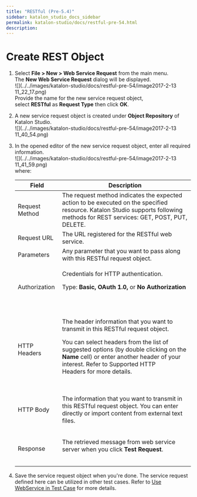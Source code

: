 ```yaml
---
title: "RESTful (Pre-5.4)" 
sidebar: katalon_studio_docs_sidebar
permalink: katalon-studio/docs/restful-pre-54.html 
description: 
---
```

Create REST Object
==================

1.  Select **File > New > Web Service Request** from the main menu. The **New Web Service Request** dialog will be displayed.  
    ![](../../images/katalon-studio/docs/restful-pre-54/image2017-2-13 11_22_17.png)  
    Provide the name for the new service request object, select **RESTful** as **Request Type** then click **OK**.  
      
    
2.  A new service request object is created under **Object Repository** of Katalon Studio.  
    ![](../../images/katalon-studio/docs/restful-pre-54/image2017-2-13 11_40_54.png)  
      
    
3.  In the opened editor of the new service request object, enter all required information.  
    ![](../../images/katalon-studio/docs/restful-pre-54/image2017-2-13 11_41_59.png)  
    where:
    
    <table><thead><tr><th>Field</th><th>Description</th></tr></thead><tbody><tr><td>Request Method</td><td><span>The request method indicates the expected action to be executed on the specified resource. Katalon Studio supports following methods for REST services: GET, POST, PUT, DELETE.</span></td></tr><tr><td>Request URL</td><td>The URL registered for the RESTful web service.</td></tr><tr><td>Parameters</td><td>Any parameter that you want to pass along with this RESTful request object.</td></tr><tr><td><div><p>Authorization</p></div></td><td><div><p><span>Credentials for HTTP authentication.<br></span></p><p><span>Type: <strong>Basic, OAuth 1.0, </strong>or <strong></strong><strong>No Authorization</strong><br></span></p><p><span><img></span>&nbsp;&nbsp;&nbsp; <span><img></span></p></div></td></tr><tr><td>HTTP Headers</td><td><div><p>The header information that you want to transmit in this RESTful request object.</p><p>You can select headers from the list of suggested options (by double clicking on the <strong>Name</strong> cell) or enter another header of your interest. Refer to&nbsp;<a>Supported HTTP Headers</a>&nbsp;for more details.</p><p><span><img></span></p></div></td></tr><tr><td>HTTP Body</td><td><div><p>The information that you want to transmit in this RESTful request object. You can enter directly or import content from external text files. <span><img></span></p></div></td></tr><tr><td>Response</td><td><div><p>The retrieved message from web service server when you click <strong>Test Request</strong>.</p><p><span><img></span></p></div></td></tr></tbody></table>
    
4.  Save the service request object when you're done. The service request defined here can be utilized in other test cases. Refer to [Use WebService in Test Case](#RESTful(Pre-5.4)-UseWebServiceinTestCase) for more details.